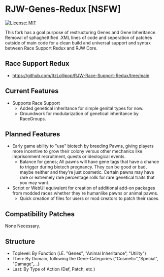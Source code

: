 # RJW-Genes-Redux [NSFW]

[![License: MIT](https://img.shields.io/badge/License-MIT-yellow.svg)](https://opensource.org/licenses/MIT)

This fork has a goal purpose of restructuring Genes and Gene Inheritance. Removal of sphaghettified .XML lines of code and seperation of patches outside of main code for a clean build and universal support and syntax between Race Support Redux and RJW Core.

## Race Support Redux

* https://github.com/ItzLollipop/RJW-Race-Support-Redux/tree/main

## Current Features 

* Supports Race Support
    * Added genetical inheritance for simple genital types for now.
    * Groundwork for modularization of genetical inheritance by RaceGroups.
## Planned Features

* Early game ability to "use" biotech by breeding Pawns, giving players more incentive to grow their colony versus other mechanics like imprisonment recruitment, quests or ideological events.
    * Balance for genes; All pawns will have gene tags that have a chance to trigger during biotech pregnancy. They can be good or bad, maybe neither and they're just cosmetic. Certain pawns may have rare or extremely rare percentage rolls for rare genetical traits that you may want.
* Script or WebUI equivalent for creation of additional add-on packages from modded races whether they're humanlike pawns or animal pawns.
    * Quick creation of files for users or mod creators to patch their races.

## Compatibility Patches 

None Necessary.

## Structure

- Toplevel: By Function (i.E. "Genes", "Animal Inheritance", "Utility")
- Then: By Domain, following the Gene-Categories ("Cosmetic","Special", "Damage",...)
- Last: By Type of Action (Def, Patch, etc.)
